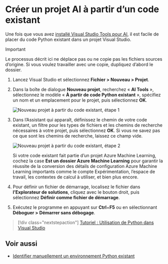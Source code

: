 ---
---
# <a name="create-an-ai-project-from-existing-code"></a>Créer un projet AI à partir d’un code existant

Une fois que vous avez [installé Visual Studio Tools pour AI](installation.md), il est facile de placer du code Python existant dans un projet Visual Studio.

> [!Important]
> Le processus décrit ici ne déplace pas ou ne copie pas les fichiers sources d’origine. Si vous voulez travailler avec une copie, dupliquez d’abord le dossier.

1. Lancez Visual Studio et sélectionnez **Fichier > Nouveau > Projet**.

2. Dans la boîte de dialogue **Nouveau projet**, recherchez « **AI Tools** », sélectionnez le modèle « **À partir de code Python existant** », spécifiez un nom et un emplacement pour le projet, puis sélectionnez **OK**.

   ![Nouveau projet à partir du code existant, étape 1](media/create-project-existing/new-ai-project.png)

3. Dans l’Assistant qui apparaît, définissez le chemin de votre code existant, un filtre pour les types de fichiers et les chemins de recherche nécessaires à votre projet, puis sélectionnez **OK**. Si vous ne savez pas ce que sont les chemins de recherche, laissez ce champ vide.

   ![Nouveau projet à partir du code existant, étape 2](media/create-project-existing/azurebatch-newproject.png)

   Si votre code existant fait partie d’un projet Azure Machine Learning, cochez la case **Est un dossier Azure Machine Learning** pour garantir la réussite de la conversion des détails de configuration Azure Machine Learning importants comme le compte Expérimentation, l’espace de travail, les contextes de calcul à utiliser, et bien plus encore.

4. Pour définir un fichier de démarrage, localisez le fichier dans **l’Explorateur de solutions**, cliquez avec le bouton droit, puis sélectionnez **Définir comme fichier de démarrage**.

5. Exécutez le programme en appuyant sur **Ctrl**+**F5** ou en sélectionnant **Déboguer > Démarrer sans débogage**.

> [!div class="nextstepaction"]
> [Tutoriel : Utilisation de Python dans Visual Studio](../python/tutorial-working-with-python-in-visual-studio-step-00-installation.md)

## <a name="see-also"></a>Voir aussi

- [Identifier manuellement un environnement Python existant](../python/managing-python-environments-in-visual-studio.md#manually-identify-an-existing-environment)